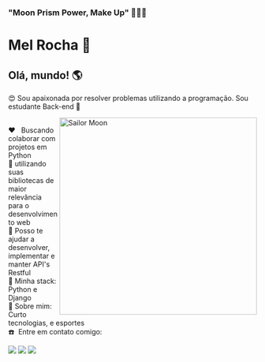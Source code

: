 ### "Moon Prism Power, Make Up" 🐰🎀✨

<!--
**Mel-Rocha/Mel-Rocha** is a ✨ _special_ ✨ repository because its `README.md` (this file) appears on your GitHub profile.

Here are some ideas to get you started:

- 🔭 I’m currently working on ...
- 🌱 I’m currently learning ...
- 👯 I’m looking to collaborate on ...
- 🤔 I’m looking for help with ...
- 💬 Ask me about ...
- 📫 How to reach me: ...
- 😄 Pronouns: ...
- ⚡ Fun fact: ...
- :heart_eyes: ...
-:basketball: ...
- :dart: ...
-:bulb: ...
-:heart: ...
-:boom: ...
-:phone: ...
-:earth_americas: ...
-:muscle: ...
-->

# Mel Rocha 🩷

## Olá, mundo! :earth_americas: 
 :heart_eyes: Sou apaixonada por resolver problemas utilizando a programação.
 Sou estudante Back-end :muscle:

<img src="https://i.pinimg.com/originals/0b/70/96/0b7096c75f43f60f15941b3859ab1b7d.gif" alt="Sailor Moon" min-width="400px" max-width="400px" width="400px" align="right">

 
 <br/> :heart: &nbsp; Buscando colaborar com projetos em Python
 <br/> 🚀 utilizando suas bibliotecas de maior relevância para o desenvolvimento web
 <br/> :dart: Posso te ajudar a desenvolver, implementar e manter API's Restful
 <br/> 🐍 Minha stack: Python e Django
 <br/> :basketball: Sobre mim: Curto tecnologias, e esportes 
 <br/> :phone:&nbsp; Entre em contato comigo: 

<div> 
 
  <a href = "mailto:rochamel73@gmail.com"><img src="https://img.shields.io/badge/-Gmail-%23333?style=for-the-badge&logo=gmail&logoColor=white" target="_blank"></a>
  <a href="[https://www.linkedin.com/in/mel-rocha-1421a21aa/](https://www.linkedin.com/in/mel-rocha-1421a21aa/)" target="_blank"><img src="https://img.shields.io/badge/-LinkedIn-%230077B5?style=for-the-badge&logo=linkedin&logoColor=white" target="_blank"></a> 
  <a href="https://instagram.com/___bttrfly_" target="_blank"><img src="https://img.shields.io/badge/-Instagram-%23E4405F?style=for-the-badge&logo=instagram&logoColor=white" target="_blank"></a>
</div>
